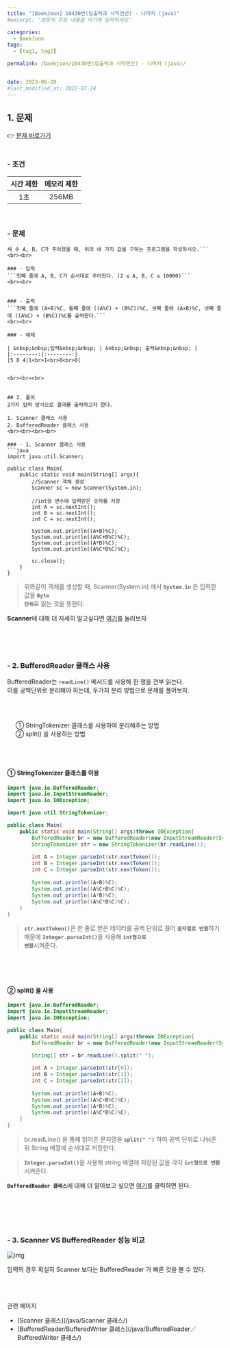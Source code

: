 ```yaml
---
title: "[BaekJoon] 10430번(입출력과 사칙연산) - 나머지 (java)"
#excerpt: "본문의 주요 내용을 여기에 입력하세요"

categories:
  - BaekJoon
tags:
  - [tag1, tag2]

permalink: /baekjoon/10430번(입출력과 사칙연산) - 나머지 (java)/


date: 2023-06-28
#last_modified_at: 2022-07-24
---
```


## 1. 문제
👉 [문제 바로가기](https://www.acmicpc.net/problem/10430)<br><br>
###  - 조건
  
| 시간 제한 | 메모리 제한 |
|:--------:|:--------:|
|1초|256MB|

<br>

### - 문제
```(A+B)%C 는 ((A%C) + (B%C))%C 와 같을까?  (A×B)%C 는 ((A%C) × (B%C))%C 와 같을까?   
세 수 A, B, C가 주어졌을 때, 위의 네 가지 값을 구하는 프로그램을 작성하시오.```
<br><br>

### - 입력
```첫째 줄에 A, B, C가 순서대로 주어진다. (2 ≤ A, B, C ≤ 10000)```
<br><br>


### - 출력
```첫째 줄에 (A+B)%C, 둘째 줄에 ((A%C) + (B%C))%C, 셋째 줄에 (A×B)%C, 넷째 줄에 ((A%C) × (B%C))%C를 출력한다.```
<br><br>

### - 예제
  
| &nbsp;&nbsp;입력&nbsp;&nbsp; | &nbsp;&nbsp; 출력&nbsp;&nbsp; |
|:--------:|:--------:|
|5 8 4|1<br>1<br>0<br>0|

  
<br><br><br>


## 2. 풀이
2가지 입력 방식으로 결과를 출력하고자 한다.

1. Scanner 클래스 사용
2. BufferedReader 클래스 사용
<br><br><br><br>

### - 1. Scanner 클래스 사용
```java
import java.util.Scanner;

public class Main{
    public static void main(String[] args){
        //Scanner 객체 생성
        Scanner sc = new Scanner(System.in);

        //int형 변수에 입력받은 숫자를 저장 
        int A = sc.nextInt();
        int B = sc.nextInt();
        int C = sc.nextInt();
        
        System.out.println((A+B)%C);
        System.out.println((A%C+B%C)%C);
        System.out.println((A*B)%C);
        System.out.println((A%C*B%C)%C);

        sc.close();
    }
}
```
> 위와같이 객체를 생성할 때, Scanner(System.in) 에서 <code><b>System.in</b></code> 은 입력한 값을 <code><b>Byte 단위</b></code>로 읽는 것을 뜻한다.

<div class="box"><b>Scanner</b>에 대해 더 자세히 알고싶다면 <a href="/java/Scanner 클래스/"> 여기</a>를 눌러보자</div>


<br><br><br>

### - 2. BufferedReader 클래스 사용
BufferedReader는 `readLine()` 메서드를 사용해 한 행을 전부 읽는다. <br>
이를 공백단위로 분리해야 하는데, 두가지 분리 방법으로 문제를 풀어보자.

<br><br>

  &nbsp;&nbsp;&nbsp;&nbsp; ① StringTokenizer 클래스를 사용하여 분리해주는 방법<br>
  &nbsp;&nbsp;&nbsp;&nbsp; ② split() 을 사용하는 방법
<br><br><br><br>

#### ① StringTokenizer 클래스를 이용
```java
import java.io.BufferedReader;
import java.io.InputStreamReader;
import java.io.IOException;

import java.util.StringTokenizer;

public class Main{
    public static void main(String[] args)throws IOException{
        BufferedReader br = new BufferedReader(new InputStreamReader(System.in));
        StringTokenizer str = new StringTokenizer(br.readLine());
        
        int A = Integer.parseInt(str.nextToken());
        int B = Integer.parseInt(str.nextToken());
        int C = Integer.parseInt(str.nextToken());
        
        System.out.println((A+B)%C);
        System.out.println((A%C+B%C)%C);
        System.out.println((A*B)%C);
        System.out.println((A%C*B%C)%C);
    }
}
```
> <code><b>str.nextToken()</b></code>은 한 줄로 받은 데이터를 공백 단위로 끊어 <code><b>문자열로 반환</b></code>하기 때문에 
<code><b>Integer.parseInt()</b></code>을 사용해 <code><b>int형으로 변환</b></code>시켜준다.


<br><br><br>

#### ② split() 을 사용
```java
import java.io.BufferedReader;
import java.io.InputStreamReader;
import java.io.IOException;

public class Main{
    public static void main(String[] args)throws IOException{
        BufferedReader br = new BufferedReader(new InputStreamReader(System.in));
        
        String[] str = br.readLine().split(" ");

        int A = Integer.parseInt(str[0]);
        int B = Integer.parseInt(str[1]);
        int C = Integer.parseInt(str[2]);
        
        System.out.println((A+B)%C);
        System.out.println((A%C+B%C)%C);
        System.out.println((A*B)%C);
        System.out.println((A%C*B%C)%C);
    }
}
```
> br.readLine() 을 통해 읽어온 문자열을 <code><b>split(" ")</b></code> 하여 공백 단위로 나눠준 뒤 String 배열에 순서대로 저장한다.

> <code><b>Integer.parseInt()</b></code>을 사용해 string 배열에 저장된 값을 각각 <code><b>int형으로 변환</b></code>시켜준다.

<div class="box"><code><b>BufferedReader 클래스</b></code>에 대해 더 알아보고 싶으면 <a href="/java/BufferedReader／BufferedWriter 클래스/"> 여기</a>를 클릭하면 된다.</div>









<br><br><br><br>

### - 3. Scanner VS BufferedReader 성능 비교
![img](https://github.com/cjoungi/cjoungi.github.io/assets/113075984/8d28b063-0812-49df-b40b-b30ec2523594)

입력의 경우 확실히 Scanner 보다는 <span class="color">BufferedReader 가 빠른 것을 볼 수 있다.</span>



<br><br><br>
<span class="color">관련 페이지</span><br>

- [Scanner 클래스](/java/Scanner 클래스/)
- [BufferedReader/BufferedWriter 클래스](/java/BufferedReader／BufferedWriter 클래스/)

<br><br><br>